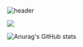![header](https://capsule-render.vercel.app/api?type=Waving&color=auto&height=300&section=header&text=Hello!👋&fontSize=90&\ntext=MyNameIsChoiEuiCheon!&fontSize=40)

<img src="https://img.shields.io/badge/JavaScript-F7DF1E?style=flat-square&logo=JavaScript&logoColor=000000"/>

![Anurag's GitHub stats](https://github-readme-stats.vercel.app/api?username=ChoiEuiCheon&show_icons=true&theme=radical)
